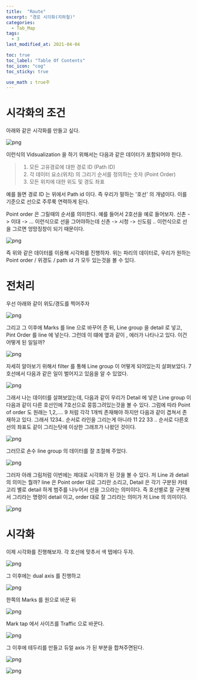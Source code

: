 ```yaml
---
title:  "Route"
excerpt: "경로 시각화(지하철)"
categories:
  - Tab_Map
tags:
  - 3
last_modified_at: 2021-04-04

toc: true
toc_label: "Table Of Contents"
toc_icon: "cog"
toc_sticky: true

use_math : true주
---
```




# 시각화의 조건

아래와 같은 시각화를 만들고 싶다.

![png](/assets/images/Tab_Map/2_1.PNG)

이런식의 Vidsualization 을 하기 위해서는 다음과 같은 데이터가 포함되어야 한다.

>1. 모든 고유경로에 대한 경로 ID (Path ID) 
>2. 각 데이터 요소(위치) 의 그리기 순서를 정의하는 숫자 (Point Order)
>3. 모든 위치에 대한 위도 및 경도 좌표

예를 들면 경로 ID 는 위에서 Path id 이다. 즉 우리가 말하는 '호선' 의 개념이다. 이를 기준으로 선으로 주루룩 연력하게 된다.

Point order 은 그릴때의 순서를 의미한다. 예를 들어서 2호선을 예로 들어보자. 신촌 -> 이대 -> ...  이런식으로 선을 그어야하는데 신촌 -> 시청 -> 신도림 .. 이런식으로 선을 그르면 엉망징창이 되기 때문이다.

![png](/assets/images/Tab_Map/2_1.gif)

즉 위와 같은 데이터를 이용해 시각화를 진행하자. 위는 파리의 데이터로, 우리가 원하는 Point order / 위경도 / path id 가 모두 있는것을 볼 수 있다.



# 전처리

우선 아래와 같이 위도/경도를 찍어주자

![png](/assets/images/Tab_Map/2_2.PNG)

그리고 그 이후에 Marks 를 line 으로 바꾸어 준 뒤, Line group 을 detail 로 넣고, Pint Order 를 line 에 넣는다. 그런데 이 떄에 옆과 같이 , 에러가 나타나고 있다. 이건 어떻게 된 일일까? 

![png](/assets/images/Tab_Map/2_3.PNG)

자세히 알아보기 위해서 filter 를 통해 Line group 이 어떻게 되어있는지 살펴보았다. 7 호선에서 다음과 같은 일이 벌어지고 있음을 알 수 있었다.

![png](/assets/images/Tab_Map/2_4.PNG)

그래서 나는 데이터를 살펴보았는데, 다음과 같이 우리가 Detail 에 넣은 Line group 이 다음과 같이 다른 호선인에 7호선으로 뭉뜽그려있는것을 볼 수 있다. 그럼에 따라 Point of order 도 원래는 1,2,.... 9 처럼 각각 1개씩 존재해야 하지만 다음과 같이 겹쳐서 존재하고 있다. 그래서 1234.. 순서로 라인을 그리는게 아니라 11 22 33 .. 순서로 다른호선의 좌표도 같이 그리는탓에 이상한 그래프가 나왔던 것이다.

![png](/assets/images/Tab_Map/2_5.PNG)

그러므로 손수 line group 의 데이터를 잘 조절해 주었다. 

![png](/assets/images/Tab_Map/2_6.PNG)

그러자 아래 그림처럼 이번에는 제대로 시각화가 된 것을 볼 수 있다. 저 Line 과 detail 의 의미는 뭘까? line 은 Point order 대로 그리란 소리고, Detail 은 각기 구분된 카테고리 별로 detail 하게 범주를 나누어서 선을 그으라는 의미이다. 즉 호선별로 잘 구분해서 그리라는 명령이 detail 이고, order 대로 잘 그리라는 의미가 저 Line 의 의미이다. 

![png](/assets/images/Tab_Map/2_7.PNG)



# 시각화

이제 시각화를 진행해보자. 각 호선에 맞추서 색 탭에다 두자.

![png](/assets/images/Tab_Map/2_8.PNG)

그 이후에는 dual axis 를 진행하고

![png](/assets/images/Tab_Map/2_9.PNG)

한쪽의 Marks 를 원으로 바꾼 뒤 

![png](/assets/images/Tab_Map/2_10.PNG)

Mark tap 에서 사이즈를 Traffic 으로 바꾼다.

![png](/assets/images/Tab_Map/2_11.PNG)

그 이후에 테두리를 만들고 듀얼 axis 가 된 부분을 합쳐주면된다.

![png](/assets/images/Tab_Map/2_12.PNG)

![png](/assets/images/Tab_Map/2_13.PNG)

